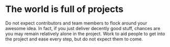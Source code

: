 # The world is full of projects

Do not expect contributors and team members to flock around your awesome
idea. In fact, if you just deliver decently good stuff, chances are you may
remain relatively alone in the project. Work to aid people to get into the
project and ease every step, but do not expect them to come.


